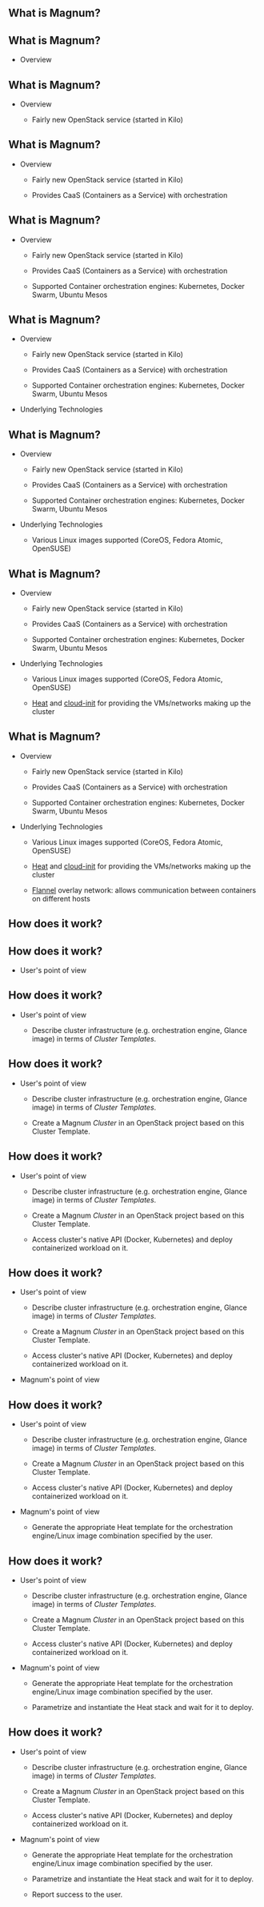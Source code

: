 ## What is Magnum?

<!--

## What is Magnum?

First of all, we'll give you quick primer on what Magnum is and what it does.

-->

## What is Magnum?

* Overview

## What is Magnum?

* Overview

  * Fairly new OpenStack service (started in Kilo)

<!--

Magnum is a fairly new OpenStack service. It became part of OpenStack with the
Kilo release.

-->

## What is Magnum?

* Overview

  * Fairly new OpenStack service (started in Kilo)

  * Provides CaaS (Containers as a Service) with orchestration

<!--

If I were to sum it up in one sentence I'd say it provides
Containers-as-a-Service with orchestration.

-->

## What is Magnum?

* Overview

  * Fairly new OpenStack service (started in Kilo)

  * Provides CaaS (Containers as a Service) with orchestration

  * Supported Container orchestration engines: Kubernetes, Docker Swarm, Ubuntu Mesos

<!--

Magnum can build Kubernetes, Docker Swarm or Ubunutu Mesos clusters.

-->

## What is Magnum?

* Overview

  * Fairly new OpenStack service (started in Kilo)

  * Provides CaaS (Containers as a Service) with orchestration

  * Supported Container orchestration engines: Kubernetes, Docker Swarm, Ubuntu Mesos

* Underlying Technologies

## What is Magnum?

* Overview

  * Fairly new OpenStack service (started in Kilo)

  * Provides CaaS (Containers as a Service) with orchestration

  * Supported Container orchestration engines: Kubernetes, Docker Swarm, Ubuntu Mesos

* Underlying Technologies

  * Various Linux images supported (CoreOS, Fedora Atomic, OpenSUSE)

<!--

It can work its magic with a variety of platforms, among them CoreOS, Fedora
Atomic and OpenSUSE JeOS.

-->

## What is Magnum?

* Overview

  * Fairly new OpenStack service (started in Kilo)

  * Provides CaaS (Containers as a Service) with orchestration

  * Supported Container orchestration engines: Kubernetes, Docker Swarm, Ubuntu Mesos

* Underlying Technologies

  * Various Linux images supported (CoreOS, Fedora Atomic, OpenSUSE)

  * [Heat](https://wiki.openstack.org/wiki/Heat) and
    [cloud-init](https://cloudinit.readthedocs.io/) for providing the
    VMs/networks making up the cluster

<!--

It uses the standard OpenStack building blocks Nova instances, Neutron
networks, Cinder volumes and others, all tied together
with a Magnum generated Heat template.

-->


## What is Magnum?

* Overview

  * Fairly new OpenStack service (started in Kilo)

  * Provides CaaS (Containers as a Service) with orchestration

  * Supported Container orchestration engines: Kubernetes, Docker Swarm, Ubuntu Mesos

* Underlying Technologies

  * Various Linux images supported (CoreOS, Fedora Atomic, OpenSUSE)

  * [Heat](https://wiki.openstack.org/wiki/Heat) and
    [cloud-init](https://cloudinit.readthedocs.io/) for providing the
    VMs/networks making up the cluster

  * [Flannel](https://coreos.com/flannel/docs/latest/) overlay network: allows communication between containers on different hosts

<!--


Under the hood, Magnum uses Heat and cloud-init to create its infrastructure,
and Flannel to build an overlay network between instances. The Docker
containers can use this overlay network for internal communication.

-->

## How does it work?

<!--

## How does it work?

Let's take a closer look at how exactly Magnum builds its clusters and gives
you access to them. We'll start with a user's perspective.

-->

## How does it work?

* User's point of view

<!--

### User's point of view

-->

## How does it work?

* User's point of view

  * Describe cluster infrastructure (e.g. orchestration engine, Glance image) in terms of *Cluster Templates*.

<!--

First of all, the user describes the container infrastructure they want in
terms of a cluster template. A cluster template is a data structure defining
one or more cluster's properties, which is to say it can be shared by multiple
clusters. A cluster template defines which container orchestration engine
(such as Kubernetes) to use for the cluster, or which Glance image to run on
its instances.

-->

## How does it work?

* User's point of view

  * Describe cluster infrastructure (e.g. orchestration engine, Glance image) in terms of *Cluster Templates*.

  * Create a Magnum *Cluster* in an OpenStack project based on this Cluster Template.

<!--

Once there is a cluster template, the user requests creation of one or more
Magnum clusters based on this template's properties. Magnum will then do its
magic in the background and eventually it will hopefully report success.

-->

## How does it work?

* User's point of view

  * Describe cluster infrastructure (e.g. orchestration engine, Glance image) in terms of *Cluster Templates*.

  * Create a Magnum *Cluster* in an OpenStack project based on this Cluster Template.

  * Access cluster's native API (Docker, Kubernetes) and deploy containerized workload on it.

<!--

Once cluster creation has succeeded, the user can request access credentials
for the container orchestration engine from the Magnum API and use the
orchestration engine's API to deploy their workload.

-->

## How does it work?

* User's point of view

  * Describe cluster infrastructure (e.g. orchestration engine, Glance image) in terms of *Cluster Templates*.

  * Create a Magnum *Cluster* in an OpenStack project based on this Cluster Template.

  * Access cluster's native API (Docker, Kubernetes) and deploy containerized workload on it.

* Magnum's point of view

<!--

### Magnum's point of view

Under the hood there is a whole lot of stuff happening, with a lot of moving
parts that can get stuck. Debugging these is the focus of this talk. First of
all, here's a quick rundown of what happens inside Magnum upon cluster
creation:

-->

## How does it work?

* User's point of view

  * Describe cluster infrastructure (e.g. orchestration engine, Glance image) in terms of *Cluster Templates*.

  * Create a Magnum *Cluster* in an OpenStack project based on this Cluster Template.

  * Access cluster's native API (Docker, Kubernetes) and deploy containerized workload on it.

* Magnum's point of view

  * Generate the appropriate Heat template for the orchestration engine/Linux image combination specified by the user.

<!--

When Magnum receives a request for cluster template creation it simply stores
it in the database. The interesting bit happens when it receives a request to
create a cluster based on that cluster template: now it uses the information
from the cluster template to stitch together a tailor-made Heat template for
deploying a cluster with these properties.

-->

## How does it work?

* User's point of view

  * Describe cluster infrastructure (e.g. orchestration engine, Glance image) in terms of *Cluster Templates*.

  * Create a Magnum *Cluster* in an OpenStack project based on this Cluster Template.

  * Access cluster's native API (Docker, Kubernetes) and deploy containerized workload on it.

* Magnum's point of view

  * Generate the appropriate Heat template for the orchestration engine/Linux image combination specified by the user.

  * Parametrize and instantiate the Heat stack and wait for it to deploy.

<!--

It then passes that template to Heat for building the cluster. While Heat is
working on it, Magnum will continuously poll the Heat API for the resulting
Heat stack's state. Once it transitions to `CREATE_COMPLETE`, the Magnum
cluster's status will transition to `CREATE_COMPLETE` as well.

-->

## How does it work?

* User's point of view

  * Describe cluster infrastructure (e.g. orchestration engine, Glance image) in terms of *Cluster Templates*.

  * Create a Magnum *Cluster* in an OpenStack project based on this Cluster Template.

  * Access cluster's native API (Docker, Kubernetes) and deploy containerized workload on it.

* Magnum's point of view

  * Generate the appropriate Heat template for the orchestration engine/Linux image combination specified by the user.

  * Parametrize and instantiate the Heat stack and wait for it to deploy.

  * Report success to the user.

<!--

If that finally happens - and we'll endeavour to give you all the debugging
tools you need to find and fix any problems that may happen along the way - the
user can request access credentials to the container orchestration engine's API
from Magnum and deploy their workloads.

-->
